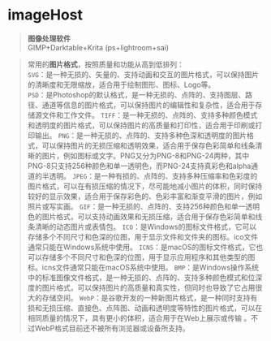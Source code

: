 # imageHost
>**图像处理软件**     
GIMP+Darktable+Krita (ps+lightroom+sai)

>常用的**图片格式**，按照质量和功能从高到低排列：    
`SVG`：是一种无损的、矢量的、支持动画和交互的图片格式，可以保持图片的清晰度和无限缩放，适合用于绘制图形、图标、Logo等。    
`PSD`：是Photoshop的默认格式，是一种无损的、点阵的、支持图层、路径、通道等信息的图片格式，可以保持图片的编辑性和复杂性，适合用于存储源文件和工作文件。
`TIFF`：是一种无损的、点阵的、支持多种颜色模式和透明度的图片格式，可以保持图片的高质量和打印性，适合用于印刷或打印输出。
`PNG`：是一种无损的、点阵的、支持多种色深和透明度的图片格式，可以保持图片的无损压缩和透明效果，适合用于保存色彩简单和线条清晰的图片，例如图标或文字。PNG又分为PNG-8和PNG-24两种，其中PNG-8只支持256种颜色和单一透明色，而PNG-24支持真彩色和alpha通道的半透明。
`JPEG`：是一种有损的、点阵的、支持多种压缩率和色彩度的图片格式，可以在有损压缩的情况下，尽可能地减小图片的体积，同时保持较好的显示效果，适合用于保存彩色的、色彩丰富和渐变平滑的图片，例如照片或写实画。
`GIF`：是一种无损的、点阵的、支持256种颜色和单一透明色的图片格式，可以支持动画效果和无损压缩，适合用于保存色彩简单和线条清晰的动态图片或表情包。
`ICO`：是Windows的图标文件格式，它可以存储多个不同尺寸和色深的位图，用于显示文件和文件夹的图标。ico文件通常只能在Windows系统中使用。
`ICNS`：是macOS的图标文件格式，它也可以存储多个不同尺寸和色深的位图，用于显示应用程序和其他类型的图标。icns文件通常只能在macOS系统中使用。
`BMP`：是Windows操作系统中的标准图像文件格式，是一种无损的、点阵的、支持多种颜色模式和位深度的图片格式，可以保持图片的高质量和真实性，但同时也导致了它占用很大的存储空间。
`WebP`：是谷歌开发的一种新图片格式，是一种同时支持有损和无损压缩、直接色、点阵图、动画和透明度等特性的图片格式，可以在相同质量的情况下，具有更小的体积，适合用于在Web上展示或传输 。不过WebP格式目前还不被所有浏览器或设备所支持。
